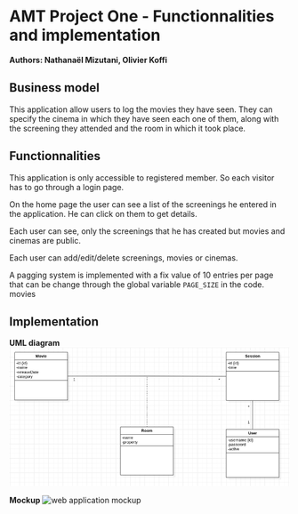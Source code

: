 # AMT Project One - Functionnalities and implementation

**Authors: Nathanaël Mizutani, Olivier Koffi**

## Business model

This application allow users to log the movies they have seen. They can specify the cinema in which they have seen each one of them, along with the screening they attended and the room in which it took place.<br/>


## Functionnalities

This application is only accessible to registered member. So each visitor has to go through a login page.

On the home page the user can see a list of the screenings he entered in the application. He can click on them to get details.

Each user can see, only the screenings that he has created but movies and cinemas are public.

Each user can add/edit/delete screenings, movies or cinemas.

A pagging system is implemented with a fix value of 10 entries per page that can be change through the global variable `PAGE_SIZE` in the code.
movies


## Implementation

**UML diagram**
 ![UML diagram](./img/SchemaUML.png)

**Mockup**
![web application mockup](/img/Mockup-ProjectOne.png)
